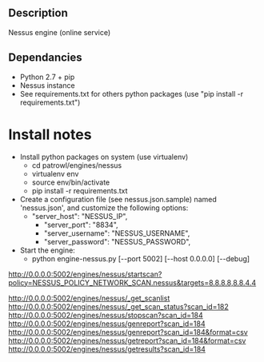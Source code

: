 ## Description
Nessus engine (online service)

## Dependancies
- Python 2.7 + pip
- Nessus instance
- See requirements.txt for others python packages (use "pip install -r requirements.txt")

# Install notes
- Install python packages on system (use virtualenv)
	* cd patrowl/engines/nessus
	* virtualenv env
	* source env/bin/activate
	* pip install -r requirements.txt
- Create a configuration file (see nessus.json.sample) named 'nessus.json', and customize the following options:
  * "server_host": "NESSUS_IP",
	* "server_port": "8834",
	* "server_username": "NESSUS_USERNAME",
	* "server_password": "NESSUS_PASSWORD",
- Start the engine:
  * python engine-nessus.py [--port 5002] [--host 0.0.0.0] [--debug]


http://0.0.0.0:5002/engines/nessus/startscan?policy=NESSUS_POLICY_NETWORK_SCAN.nessus&targets=8.8.8.8,8.8.4.4

http://0.0.0.0:5002/engines/nessus/_get_scanlist
http://0.0.0.0:5002/engines/nessus/_get_scan_status?scan_id=182
http://0.0.0.0:5002/engines/nessus/stopscan?scan_id=184
http://0.0.0.0:5002/engines/nessus/genreport?scan_id=184
http://0.0.0.0:5002/engines/nessus/genreport?scan_id=184&format=csv
http://0.0.0.0:5002/engines/nessus/getreport?scan_id=184&format=csv
http://0.0.0.0:5002/engines/nessus/getresults?scan_id=184
